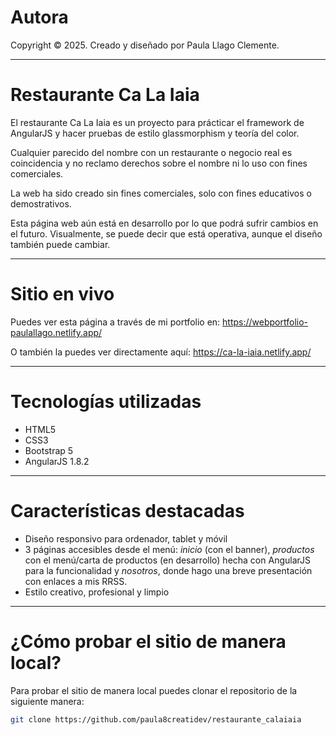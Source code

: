 # Autora

Copyright © 2025. Creado y diseñado por Paula Llago Clemente.

---

# Restaurante Ca La Iaia

El restaurante Ca La Iaia es un proyecto para prácticar el framework de AngularJS y hacer pruebas de estilo glassmorphism y teoría del color. 

Cualquier parecido del nombre con un restaurante o negocio real es coincidencia y no reclamo derechos sobre el nombre ni lo uso con fines comerciales.

La web ha sido creado sin fines comerciales, solo con fines educativos o demostrativos.

Esta página web aún está en desarrollo por lo que podrá sufrir cambios en el futuro. Visualmente, se puede decir que está operativa, aunque el diseño también puede cambiar.

---

# Sitio en vivo

Puedes ver esta página a través de mi portfolio en: https://webportfolio-paulallago.netlify.app/

O también la puedes ver directamente aquí: https://ca-la-iaia.netlify.app/

---

# Tecnologías utilizadas

- HTML5
- CSS3
- Bootstrap 5
- AngularJS 1.8.2

---

# Características destacadas

- Diseño responsivo para ordenador, tablet y móvil
- 3 páginas accesibles desde el menú: *inicio* (con el banner), *productos* con el menú/carta de productos (en desarrollo) hecha con AngularJS para la funcionalidad y *nosotros*, donde hago una breve presentación con enlaces a mis RRSS.
- Estilo creativo, profesional y limpio

---

# ¿Cómo probar el sitio de manera local?

Para probar el sitio de manera local puedes clonar el repositorio de la siguiente manera:

   ```bash
   git clone https://github.com/paula8creatidev/restaurante_calaiaia

